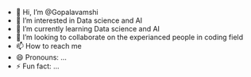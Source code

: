 - 👋 Hi, I’m @Gopalavamshi 
- 👀 I’m interested in Data science and AI
- 🌱 I’m currently learning Data science and AI
- 💞️ I’m looking to collaborate on the experianced people in coding field
- 📫 How to reach me 
- 😄 Pronouns: ...
- ⚡ Fun fact: ...

<!---
Gopalavamshi/Gopalavamshi is a ✨ special ✨ repository because its `README.md` (this file) appears on your GitHub profile.
You can click the Preview link to take a look at your changes.
--->
